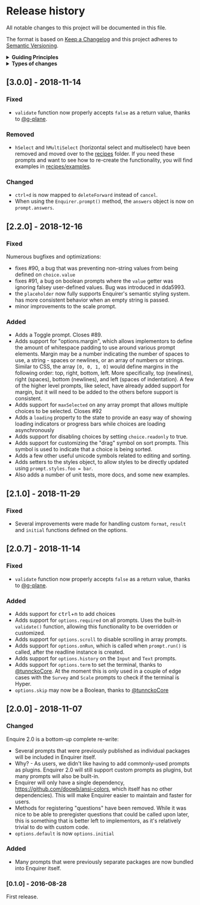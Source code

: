 # Release history

All notable changes to this project will be documented in this file.

The format is based on [Keep a Changelog](http://keepachangelog.com/en/1.0.0/)
and this project adheres to [Semantic Versioning](http://semver.org/spec/v2.0.0.html).

<details>
  <summary><strong>Guiding Principles</strong></summary>

- Changelogs are for humans, not machines.
- There should be an entry for every single version.
- The same types of changes should be grouped.
- Versions and sections should be linkable.
- The latest version comes first.
- The release date of each versions is displayed.
- Mention whether you follow Semantic Versioning.

</details>

<details>
  <summary><strong>Types of changes</strong></summary>

Changelog entries are classified using the following labels _(from [keep-a-changelog](http://keepachangelog.com/)_):

- `Added` for new features.
- `Changed` for changes in existing functionality.
- `Deprecated` for soon-to-be removed features.
- `Removed` for now removed features.
- `Fixed` for any bug fixes.
- `Security` in case of vulnerabilities.

</details>


## [3.0.0] - 2018-11-14

### Fixed

- `validate` function now properly accepts `false` as a return value, thanks to [@g-plane](https://github.com/g-plane).

### Removed

- `hSelect` and `hMultiSelect` (horizontal select and multiselect) have been removed and moved over to the [recipes](recipes) folder. If you need these prompts and want to see how to re-create the functionality, you will find examples in [recipes/examples](recipes/examples).

### Changed

- `ctrl+d` is now mapped to `deleteForward` instead of `cancel`. 
- When using the `Enquirer.prompt()` method, the `answers` object is now on `prompt.answers`.

## [2.2.0] - 2018-12-16

### Fixed

Numerous bugfixes and optimizations:

- fixes #90, a bug that was preventing non-string values from being defined on `choice.value`
- fixes #91, a bug on boolean prompts where the `value` getter was ignoring falsey user-defined values. Bug was introduced in dda5993.
- the `placeholder` now fully supports Enquirer's semantic styling system. has more consistent behavior when an empty string is passed.
- minor improvements to the scale prompt.

### Added

- Adds a Toggle prompt. Closes #89.
- Adds support for "options.margin", which allows implementors to define the amount of whitespace padding to use around various prompt elements. Margin may be a number indicating the number of spaces to use, a string - spaces or newlines, or an array of numbers or strings. Similar to CSS, the array `[0, 0, 1, 0]` would define margins in the following order: top, right, bottom, left. More specifically, top (newlines), right (spaces), bottom (newlines), and left (spaces of indentation). A few of the higher level prompts, like select, have already added support for margin, but it will need to be added to the others before support is consistent.
- Adds support for `maxSelected` on any array prompt that allows multiple choices to be selected. Closes #92
- Adds a `loading` property to the state to provide an easy way of showing loading indicators or progress bars while choices are loading asynchronously
- Adds support for disabling choices by setting `choice.readonly` to true.
- Adds support for customizing the "drag" symbol   on sort prompts. This symbol is used to indicate that a choice is being sorted.
- Adds a few other useful unicode symbols related to editing and sorting.
- Adds setters to the styles object, to allow styles to be directly updated using `prompt.styles.foo = bar`.
- Also adds a number of unit tests, more docs, and some new examples.

## [2.1.0] - 2018-11-29

### Fixed

- Several improvements were made for handling custom `format`, `result` and `initial` functions defined on the options. 

## [2.0.7] - 2018-11-14

### Fixed

- `validate` function now properly accepts `false` as a return value, thanks to [@g-plane](https://github.com/g-plane).

### Added

- Adds support for <kbd>ctrl</kbd>+<kbd>n</kbd> to add choices
- Adds support for `options.required` on all prompts. Uses the built-in `validate()` function, allowing this functionality to be overridden or customized.
- Adds support for `options.scroll` to disable scrolling in array prompts.
- Adds support for `options.onRun`, which is called when `prompt.run()` is called, after the readline instance is created.
- Adds support for `options.history` on the `Input` and `Text` prompts. 
- Adds support for `options.term` to set the terminal, thanks to [@tunnckoCore](https://github.com/tunnckoCore). At the moment this is only used in a couple of edge cases with the `Survey` and `Scale` prompts to check if the terminal is Hyper.
- `options.skip` may now be a Boolean, thanks to [@tunnckoCore](https://github.com/tunnckoCore)

## [2.0.0] - 2018-11-07

### Changed

Enquire 2.0 is a bottom-up complete re-write:

- Several prompts that were previously published as individual packages will be included in Enquirer itself. 
- Why? - As users, we didn't like having to add commonly-used prompts as plugins. Enquirer 2.0 will still support custom prompts as plugins, but many prompts will also be built-in.
- Enquirer will only have a single dependency, https://github.com/doowb/ansi-colors, which itself has no other dependencies). This will make Enquirer easier to maintain and faster for users.
- Methods for registering "questions" have been removed. While it was nice to be able to preregister questions that could be called upon later, this is something that is better left to implementors, as it's relatively trivial to do with custom code.
- `options.default` is now `options.initial`

### Added

- Many prompts that were previously separate packages are now bundled into Enquirer itself. 

### [0.1.0] - 2016-08-28

First release.


[0.2.0]: https://github.com/jonschlinkert/micromatch/compare/0.1.0...0.2.0
[Unreleased]: https://github.com/enquirer/enquirer/compare/2.0.2...HEAD
[keep-a-changelog]: https://github.com/olivierlacan/keep-a-changelog

